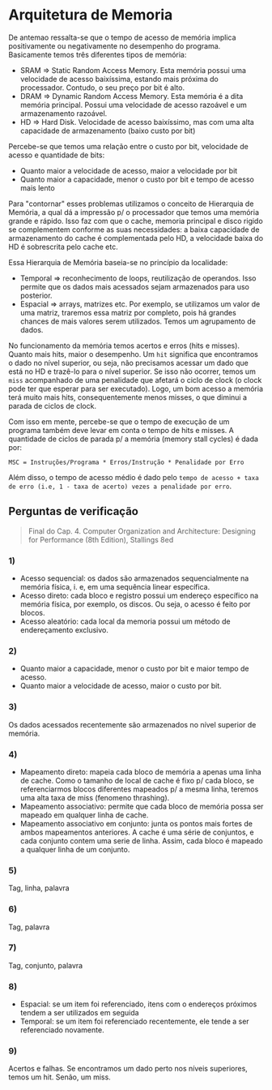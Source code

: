 # Arquitetura de Memoria

De antemao ressalta-se que o tempo de acesso de memória implica positivamente ou negativamente no desempenho do programa. Basicamente temos três diferentes tipos de memória:

- SRAM => Static Random Access Memory. Esta memória possui uma velocidade de acesso baixíssima, estando mais próxima do processador. Contudo, o seu preço por bit é alto.
- DRAM => Dynamic Random Access Memory. Esta memória é a dita memória principal. Possui uma velocidade de acesso razoável e um armazenamento razoável.
- HD => Hard Disk. Velocidade de acesso baixíssimo, mas com uma alta capacidade de armazenamento (baixo custo por bit)

Percebe-se que temos uma relação entre o custo por bit, velocidade de acesso e quantidade de bits:

- Quanto maior a velocidade de acesso, maior a velocidade por bit
- Quanto maior a capacidade, menor o custo por bit e tempo de acesso mais lento

Para "contornar" esses problemas utilizamos o conceito de Hierarquia de Memória, a qual dá a impressão p/ o processador que temos uma memória grande e rápido. Isso faz com que o cache, memoria principal e disco rigido se complementem conforme as suas necessidades: a baixa capacidade de armazenamento do cache é complementada pelo HD, a velocidade baixa do HD é sobrescrita pelo cache etc.

Essa Hierarquia de Memória baseia-se no princípio da localidade:

- Temporal => reconhecimento de loops, reutilização de operandos. Isso permite que os dados mais acessados sejam armazenados para uso posterior.
- Espacial => arrays, matrizes etc. Por exemplo, se utilizamos um valor de uma matriz, traremos essa matriz por completo, pois há grandes chances de mais valores serem utilizados. Temos um agrupamento de dados.

No funcionamento da memória temos acertos e erros (hits e misses). Quanto mais hits, maior o desempenho. Um `hit` significa que encontramos o dado no nível superior, ou seja, não precisamos acessar um dado que está no HD e trazê-lo para o nível superior. Se isso não ocorrer, temos um `miss` acompanhado de uma penalidade que afetará o ciclo de clock (o clock pode ter que esperar para ser executado). Logo, um bom acesso a memória terá muito mais hits, consequentemente menos misses, o que diminui a parada de ciclos de clock.

Com isso em mente, percebe-se que o tempo de execução de um programa também deve levar em conta o tempo de hits e misses. A quantidade de ciclos de parada p/ a memória (memory stall cycles) é dada por:

```
MSC = Instruções/Programa * Erros/Instrução * Penalidade por Erro
```

Além disso, o tempo de acesso médio é dado pelo `tempo de acesso + taxa de erro (i.e, 1 - taxa de acerto) vezes a penalidade por erro`.

## Perguntas de verificação
> Final do Cap. 4. Computer Organization and Architecture: Designing for Performance (8th Edition), Stallings 8ed

###  1) 
- Acesso sequencial: os dados são armazenados sequencialmente na memória física, i. e, em uma sequência linear específica.
- Acesso direto: cada bloco e registro possui um endereço específico na memória física, por exemplo, os discos. Ou seja, o acesso é feito por blocos.
- Acesso aleatório: cada local da memoria possui um método de endereçamento exclusivo.

### 2) 
- Quanto maior a capacidade, menor o custo por bit e maior tempo de acesso. 
- Quanto maior a velocidade de acesso, maior o custo por bit.

### 3) 
Os dados acessados recentemente são armazenados no nível superior de memória.

### 4) 
- Mapeamento direto: mapeia cada bloco de memória a apenas uma linha de cache. Como o tamanho de local de cache é fixo p/ cada bloco, se referenciarmos blocos diferentes mapeados p/ a mesma linha, teremos uma alta taxa de miss (fenomeno thrashing).
- Mapeamento associativo: permite que cada bloco de memória possa ser mapeado em qualquer linha de cache.
- Mapeamento associativo em conjunto: junta os pontos mais fortes de ambos mapeamentos anteriores. A cache é uma série de conjuntos, e cada conjunto contem uma serie de linha. Assim, cada bloco é mapeado a qualquer linha de um conjunto.

### 5) 
Tag, linha, palavra

### 6) 
Tag, palavra

### 7) 
Tag, conjunto, palavra

### 8) 
- Espacial: se um item foi referenciado, itens com o endereços próximos tendem a ser utilizados em seguida
- Temporal: se um item foi referenciado recentemente, ele tende a ser referenciado novamente.

### 9) 
Acertos e falhas. Se encontramos um dado perto nos níveis superiores, temos um hit. Senão, um miss.